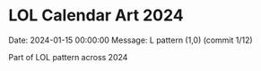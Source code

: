 # LOL Calendar Art 2024

Date: 2024-01-15 00:00:00
Message: L pattern (1,0) (commit 1/12)

Part of LOL pattern across 2024
